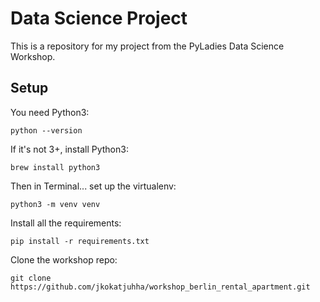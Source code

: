 # Data Science Project

This is a repository for my project from the 
PyLadies Data Science Workshop.


## Setup
You need Python3:
```
python --version
```
If it's not 3+, install Python3:
```
brew install python3
```

Then in Terminal...
set up the virtualenv:
```
python3 -m venv venv
```
Install all the requirements:
```
pip install -r requirements.txt
```
Clone the workshop repo:
```
git clone https://github.com/jkokatjuhha/workshop_berlin_rental_apartment.git
```
